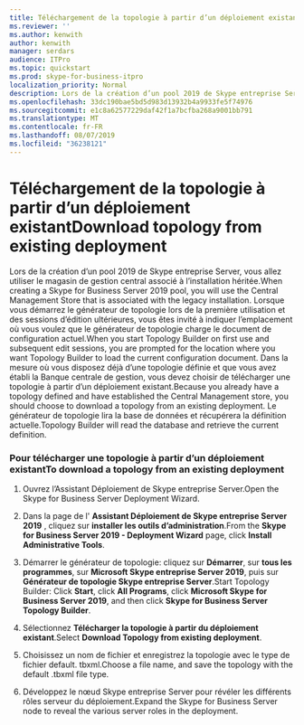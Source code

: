 ```yaml
---
title: Téléchargement de la topologie à partir d’un déploiement existant
ms.reviewer: ''
ms.author: kenwith
author: kenwith
manager: serdars
audience: ITPro
ms.topic: quickstart
ms.prod: skype-for-business-itpro
localization_priority: Normal
description: Lors de la création d’un pool 2019 de Skype entreprise Server, vous allez utiliser le magasin de gestion central associé à l’installation héritée. Lorsque vous démarrez le générateur de topologie lors de la première utilisation et des sessions d’édition ultérieures, vous êtes invité à indiquer l’emplacement où vous voulez que le générateur de topologie charge le document de configuration actuel. Dans la mesure où vous disposez déjà d’une topologie définie et que vous avez établi la Banque centrale de gestion, vous devez choisir de télécharger une topologie à partir d’un déploiement existant. Le générateur de topologie lira la base de données et récupérera la définition actuelle.
ms.openlocfilehash: 33dc190bae5bd5d983d13932b4a9933fe5f74976
ms.sourcegitcommit: e1c8a62577229daf42f1a7bcfba268a9001bb791
ms.translationtype: MT
ms.contentlocale: fr-FR
ms.lasthandoff: 08/07/2019
ms.locfileid: "36238121"
---
```

# <a name="download-topology-from-existing-deployment"></a><span data-ttu-id="7e4d6-106">Téléchargement de la topologie à partir d’un déploiement existant</span><span class="sxs-lookup"><span data-stu-id="7e4d6-106">Download topology from existing deployment</span></span>

<span data-ttu-id="7e4d6-107">Lors de la création d’un pool 2019 de Skype entreprise Server, vous allez utiliser le magasin de gestion central associé à l’installation héritée.</span><span class="sxs-lookup"><span data-stu-id="7e4d6-107">When creating a Skype for Business Server 2019 pool, you will use the Central Management Store that is associated with the legacy installation.</span></span> <span data-ttu-id="7e4d6-108">Lorsque vous démarrez le générateur de topologie lors de la première utilisation et des sessions d’édition ultérieures, vous êtes invité à indiquer l’emplacement où vous voulez que le générateur de topologie charge le document de configuration actuel.</span><span class="sxs-lookup"><span data-stu-id="7e4d6-108">When you start Topology Builder on first use and subsequent edit sessions, you are prompted for the location where you want Topology Builder to load the current configuration document.</span></span> <span data-ttu-id="7e4d6-109">Dans la mesure où vous disposez déjà d’une topologie définie et que vous avez établi la Banque centrale de gestion, vous devez choisir de télécharger une topologie à partir d’un déploiement existant.</span><span class="sxs-lookup"><span data-stu-id="7e4d6-109">Because you already have a topology defined and have established the Central Management store, you should choose to download a topology from an existing deployment.</span></span> <span data-ttu-id="7e4d6-110">Le générateur de topologie lira la base de données et récupérera la définition actuelle.</span><span class="sxs-lookup"><span data-stu-id="7e4d6-110">Topology Builder will read the database and retrieve the current definition.</span></span> 
  
### <a name="to-download-a-topology-from-an-existing-deployment"></a><span data-ttu-id="7e4d6-111">Pour télécharger une topologie à partir d’un déploiement existant</span><span class="sxs-lookup"><span data-stu-id="7e4d6-111">To download a topology from an existing deployment</span></span>

1. <span data-ttu-id="7e4d6-112">Ouvrez l’Assistant Déploiement de Skype entreprise Server.</span><span class="sxs-lookup"><span data-stu-id="7e4d6-112">Open the Skype for Business Server Deployment Wizard.</span></span>
    
2. <span data-ttu-id="7e4d6-113">Dans la page de l' **Assistant Déploiement de Skype entreprise Server 2019** , cliquez sur **installer les outils d’administration**.</span><span class="sxs-lookup"><span data-stu-id="7e4d6-113">From the **Skype for Business Server 2019 - Deployment Wizard** page, click **Install Administrative Tools**.</span></span>
    
3. <span data-ttu-id="7e4d6-114">Démarrer le générateur de topologie: cliquez sur **Démarrer**, sur **tous les programmes**, sur **Microsoft Skype entreprise Server 2019**, puis sur **Générateur de topologie Skype entreprise Server**.</span><span class="sxs-lookup"><span data-stu-id="7e4d6-114">Start Topology Builder: Click **Start**, click **All Programs**, click **Microsoft Skype for Business Server 2019**, and then click **Skype for Business Server Topology Builder**.</span></span>
    
4. <span data-ttu-id="7e4d6-115">Sélectionnez **Télécharger la topologie à partir du déploiement existant**.</span><span class="sxs-lookup"><span data-stu-id="7e4d6-115">Select **Download Topology from existing deployment**.</span></span>
  
5. <span data-ttu-id="7e4d6-116">Choisissez un nom de fichier et enregistrez la topologie avec le type de fichier default. tbxml.</span><span class="sxs-lookup"><span data-stu-id="7e4d6-116">Choose a file name, and save the topology with the default .tbxml file type.</span></span>
    
6. <span data-ttu-id="7e4d6-117">Développez le nœud Skype entreprise Server pour révéler les différents rôles serveur du déploiement.</span><span class="sxs-lookup"><span data-stu-id="7e4d6-117">Expand the Skype for Business Server node to reveal the various server roles in the deployment.</span></span>
    
  

